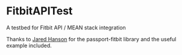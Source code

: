 FitbitAPITest
=============

A testbed for Fitbit API / MEAN stack integration

Thanks to [Jared Hanson](http://jaredhanson.net/) for the passport-fitbit library and the useful example included.